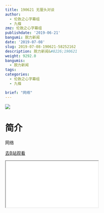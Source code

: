 ```yaml
---
title: 190621 无厘头对谈
author:
  - 伦敦之心字幕组
  - 九條
zmz: 伦敦之心字幕组
publishdate: '2019-06-21'
bangumi: 脱力新闻
date: '2019-07-08'
slug: 2019-07-08-190621-58252162
description: 脱力新闻&#8226;190621
weight: 9292.0
bangumis:
  - 脱力新闻
tags:
categories:
  - 伦敦之心字幕组
  - 九條

brief: "网络"
---
```

![](https://raw.githubusercontent.com/tcgriffith/owaraisite/master/static/tmpimg/b9f79302cdc04c73ac6c6197f9c816fa8358bcad.jpg.480.jpg)
# 简介  
网络  

[去B站观看](https://www.bilibili.com/video/av58252162/)
<div class ="resp-container"><iframe class="testiframe" src="//player.bilibili.com/player.html?aid=58252162"", scrolling="no", allowfullscreen="true" > </iframe></div> 
